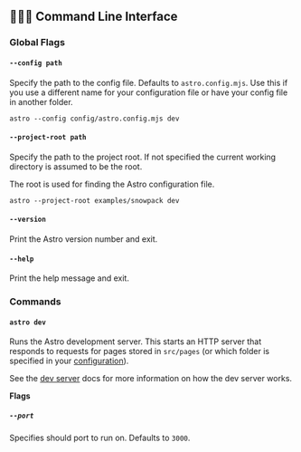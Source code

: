 ## 👩🏽‍💻 Command Line Interface

### Global Flags

#### `--config path`

Specify the path to the config file. Defaults to `astro.config.mjs`. Use this if you use a different name for your configuration file or have your config file in another folder.

```shell
astro --config config/astro.config.mjs dev
```

#### `--project-root path`

Specify the path to the project root. If not specified the current working directory is assumed to be the root.

The root is used for finding the Astro configuration file.

```shell
astro --project-root examples/snowpack dev
```

#### `--version`

Print the Astro version number and exit.

#### `--help`

Print the help message and exit.

### Commands

#### `astro dev`

Runs the Astro development server. This starts an HTTP server that responds to requests for pages stored in `src/pages` (or which folder is specified in your [configuration](../README.md##%EF%B8%8F-configuration)).

See the [dev server](./dev.md) docs for more information on how the dev server works.

**Flags**

##### `--port`

Specifies should port to run on. Defaults to `3000`.
